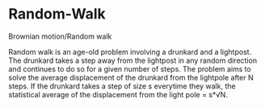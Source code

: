 # Random-Walk
Brownian motion/Random walk

Random walk is an age-old problem involving a drunkard and a lightpost. The drunkard takes a step away from the lightpost in any random direction
and continues to do so for a given number of steps. The problem aims to solve the average displacement of the drunkard from the lightpole after N
steps. If the drunkard takes a step of size s everytime they walk, the statistical average of the displacement from the light pole = s*√N.
